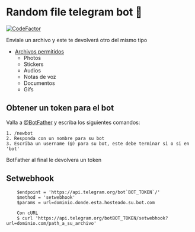Random file telegram bot 🤖
=======
[![CodeFactor](https://www.codefactor.io/repository/github/mateodioev/rand-file/badge)](https://www.codefactor.io/repository/github/mateodioev/rand-file)

Enviale un archivo y este te devolverá otro del mismo tipo

- [Archivos permitidos](#random-file-telegram-bot-support)
  -  Photos
  -  Stickers
  -  Audios
  -  Notas de voz
  -  Documentos
  -  Gifs


Obtener un token para el bot
--------
Valla a [@BotFather](https://t.me/BotFather) y escriba los siguientes comandos:
```
1. /newbot
2. Responda con un nombre para su bot
3. Escriba un username (@) para su bot, este debe terminar si o si en 'bot'
```
BotFather al final le devolvera un token

Setwebhook
--------

```
    $endpoint = 'https://api.telegram.org/bot`BOT_TOKEN`/'
    $method = 'setwebhook'
    $params = url=dominio.donde.esta.hosteado.su.bot.com

    Con cURL
    $ curl 'https://api.telegram.org/botBOT_TOKEN/setwebhook?url=dominio.com/path_a_su_archivo'
```
